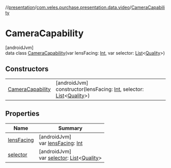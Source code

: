 //[presentation](../../../index.md)/[com.veles.purchase.presentation.data.video](../index.md)/[CameraCapability](index.md)

# CameraCapability

[androidJvm]\
data class [CameraCapability](index.md)(var lensFacing: [Int](https://kotlinlang.org/api/latest/jvm/stdlib/kotlin/-int/index.html), var selector: [List](https://kotlinlang.org/api/latest/jvm/stdlib/kotlin.collections/-list/index.html)&lt;[Quality](https://developer.android.com/reference/kotlin/androidx/camera/video/Quality.html)&gt;)

## Constructors

| | |
|---|---|
| [CameraCapability](-camera-capability.md) | [androidJvm]<br>constructor(lensFacing: [Int](https://kotlinlang.org/api/latest/jvm/stdlib/kotlin/-int/index.html), selector: [List](https://kotlinlang.org/api/latest/jvm/stdlib/kotlin.collections/-list/index.html)&lt;[Quality](https://developer.android.com/reference/kotlin/androidx/camera/video/Quality.html)&gt;) |

## Properties

| Name | Summary |
|---|---|
| [lensFacing](lens-facing.md) | [androidJvm]<br>var [lensFacing](lens-facing.md): [Int](https://kotlinlang.org/api/latest/jvm/stdlib/kotlin/-int/index.html) |
| [selector](selector.md) | [androidJvm]<br>var [selector](selector.md): [List](https://kotlinlang.org/api/latest/jvm/stdlib/kotlin.collections/-list/index.html)&lt;[Quality](https://developer.android.com/reference/kotlin/androidx/camera/video/Quality.html)&gt; |
